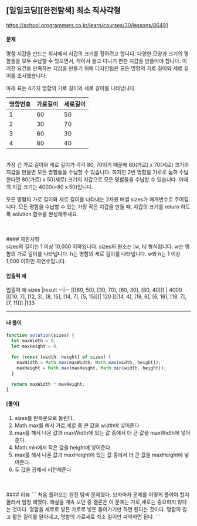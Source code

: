 ## [일일코딩][완전탐색] 최소 직사각형

https://school.programmers.co.kr/learn/courses/30/lessons/86491

#### 문제

명함 지갑을 만드는 회사에서 지갑의 크기를 정하려고 합니다. 다양한 모양과 크기의 명함들을 모두 수납할 수 있으면서, 작아서 들고 다니기 편한 지갑을 만들어야 합니다. 이러한 요건을 만족하는 지갑을 만들기 위해 디자인팀은 모든 명함의 가로 길이와 세로 길이를 조사했습니다.

아래 표는 4가지 명함의 가로 길이와 세로 길이를 나타냅니다.

| 명함번호 | 가로길이 | 세로길이 |
| -------- | -------- | -------- |
| 1        | 60       | 50       |
| 2        | 30       | 70       |
| 3        | 60       | 30       |
| 4        | 80       | 40       |

<br>
가장 긴 가로 길이와 세로 길이가 각각 80, 70이기 때문에 80(가로) x 70(세로) 크기의 지갑을 만들면 모든 명함들을 수납할 수 있습니다. 하지만 2번 명함을 가로로 눕혀 수납한다면 80(가로) x 50(세로) 크기의 지갑으로 모든 명함들을 수납할 수 있습니다. 이때의 지갑 크기는 4000(=80 x 50)입니다.

모든 명함의 가로 길이와 세로 길이를 나타내는 2차원 배열 sizes가 매개변수로 주어집니다. 모든 명함을 수납할 수 있는 가장 작은 지갑을 만들 때, 지갑의 크기를 return 하도록 solution 함수를 완성해주세요.

<br>
<br>
####  제한사항<br>
sizes의 길이는 1 이상 10,000 이하입니다.
sizes의 원소는 [w, h] 형식입니다.
w는 명함의 가로 길이를 나타냅니다.
h는 명함의 세로 길이를 나타냅니다.
w와 h는 1 이상 1,000 이하인 자연수입니다.

#### 입출력 예

입출력 예
sizes |result
--|--
[[[60, 50], [30, 70], [60, 30], [80, 40]]] | 4000
[[[10, 7], [12, 3], [8, 15], [14, 7], [5, 15]]]| 120
[[[14, 4], [19, 6], [6, 16], [18, 7], [7, 11]]] |133

---

#### 내 풀이

```js
function solution(sizes) {
  let maxWidth = 0;
  let maxHeight = 0;

  for (const [width, height] of sizes) {
    maxWidth = Math.max(maxWidth, Math.max(width, height));
    maxHeight = Math.max(maxHeight, Math.min(width, height));
  }

  return maxWidth * maxHeight;
}
```

#### [풀이]

1. sizes를 반복문으로 돌린다.
2. Math.max를 해서 가로,세로 중 큰 값을 width에 넣어준다
3. max를 해서 나온 값과 maxWidth에 있는 값 중에서 더 큰 값을 maxWidth에 넣어준다.
4. Math.min에서 작은 값을 height에 넣어준다.
5. max를 해서 나온 값과 maxHeight에 있는 값 중에서 더 큰 값을 maxHeight에 넣어준다.
6. 두 값을 곱해서 리턴해준다

<br>
<br>
#### 리뷰
```
처음 풀어보는 완전 탐색 문제였다.
보자마자 문제를 어떻게 풀어야 할지 몰라서 엄청 헤맸다.
해설을 계속 보던 중 결론은 이 문제는 가로,세로는 중요하지 않다는 것이다.
명함을 세로로 넣든 가로로 넣든 들어가기만 하면 된다는 것이다.
명함의 길고 짧은 길이를 알아내고, 명함의 가로세로 최소 길이만 파악하면 된다.
```

```

```
